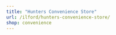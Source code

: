 ```yaml
---
title: "Hunters Convenience Store"
url: /ilford/hunters-convenience-store/
shop: convenience
---
```

